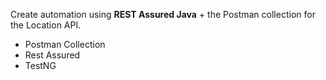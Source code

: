 Create automation using **REST Assured Java** + the Postman collection for the Location API. 


- Postman Collection
- Rest Assured 
- TestNG